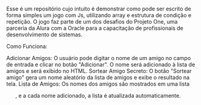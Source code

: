 Esse é um repositório cujo intuito é demonstrar como pode ser escrito de forma simples um jogo com Js, utilizando array e estrutura de condição e repetição.
O jogo faz parte de um dos desafios do Projeto One, uma parceria da Alura com a Oracle para a capacitação de profissionais de desenvolvimento de sistemas.

Como Funciona:

Adicionar Amigos: O usuário pode digitar o nome de um amigo no campo de entrada e clicar no botão "Adicionar". O nome será adicionado à lista de amigos e será exibido no HTML.
Sortear Amigo Secreto: O botão "Sortear amigo" gera um nome aleatório da lista de amigos e exibe o resultado na tela.
Lista de Amigos: Os nomes dos amigos são mostrados em uma lista <ul>, e a cada nome adicionado, a lista é atualizada automaticamente.

